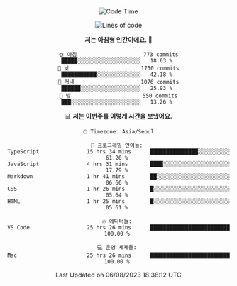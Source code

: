 <div align="center">

<br />

 <!--START_SECTION:waka-->
![Code Time](http://img.shields.io/badge/Code%20Time-1%2C139%20hrs%2056%20mins-blue)

![Lines of code](https://img.shields.io/badge/%EC%A0%80%EB%8A%94%20%EC%97%AC%ED%83%9C%EA%B9%8C%EC%A7%80%20-3.4%20million%20%EC%A4%84%EC%9D%98%20%EC%BD%94%EB%93%9C%EB%A5%BC%20%EC%9E%91%EC%84%B1%ED%96%88%EC%96%B4%EC%9A%94.-blue)

**저는 아침형 인간이에요. 🐤** 

```text
🌞 아침                     773 commits         █████░░░░░░░░░░░░░░░░░░░░   18.63 % 
🌆 낮　                     1750 commits        ███████████░░░░░░░░░░░░░░   42.18 % 
🌃 저녁                     1076 commits        ██████░░░░░░░░░░░░░░░░░░░   25.93 % 
🌙 밤　                     550 commits         ███░░░░░░░░░░░░░░░░░░░░░░   13.26 % 
```


📊 **저는 이번주를 이렇게 시간을 보냈어요.** 

```text
🕑︎ Timezone: Asia/Seoul

💬 프로그래밍 언어들: 
TypeScript               15 hrs 34 mins      ███████████████░░░░░░░░░░   61.20 % 
JavaScript               4 hrs 31 mins       ████░░░░░░░░░░░░░░░░░░░░░   17.79 % 
Markdown                 1 hr 41 mins        ██░░░░░░░░░░░░░░░░░░░░░░░   06.66 % 
CSS                      1 hr 26 mins        █░░░░░░░░░░░░░░░░░░░░░░░░   05.64 % 
HTML                     1 hr 25 mins        █░░░░░░░░░░░░░░░░░░░░░░░░   05.61 % 

🔥 에디터들: 
VS Code                  25 hrs 26 mins      █████████████████████████   100.00 % 

💻 운영 체제들: 
Mac                      25 hrs 26 mins      █████████████████████████   100.00 % 
```


 Last Updated on 06/08/2023 18:38:12 UTC
<!--END_SECTION:waka-->

</div>
